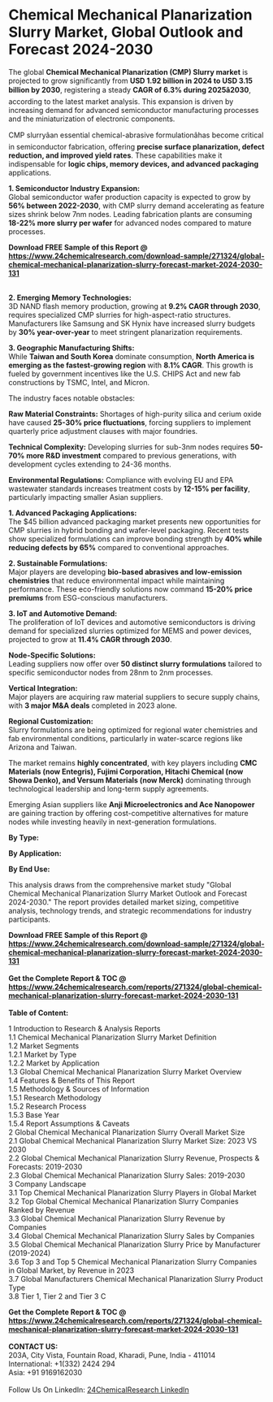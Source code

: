 <h1>Chemical Mechanical Planarization Slurry Market, Global Outlook and Forecast 2024-2030</h1><p>The global <strong>Chemical Mechanical Planarization (CMP) Slurry market</strong> is projected to grow significantly from <strong>USD 1.92 billion in 2024 to USD 3.15 billion by 2030</strong>, registering a steady <strong>CAGR of 6.3% during 2025â2030</strong>, according to the latest market analysis. This expansion is driven by increasing demand for advanced semiconductor manufacturing processes and the miniaturization of electronic components.</p><p>CMP slurryâan essential chemical-abrasive formulationâhas become critical in semiconductor fabrication, offering <strong>precise surface planarization, defect reduction, and improved yield rates</strong>. These capabilities make it indispensable for <strong>logic chips, memory devices, and advanced packaging</strong> applications.</p><p><strong>1. Semiconductor Industry Expansion:</strong><br>
Global semiconductor wafer production capacity is expected to grow by <strong>56% between 2022-2030</strong>, with CMP slurry demand accelerating as feature sizes shrink below 7nm nodes. Leading fabrication plants are consuming <strong>18-22% more slurry per wafer</strong> for advanced nodes compared to mature processes.</p><div><b>Download FREE Sample of this Report @ 
            <a href="https://www.24chemicalresearch.com/download-sample/271324/global-chemical-mechanical-planarization-slurry-forecast-market-2024-2030-131">
            https://www.24chemicalresearch.com/download-sample/271324/global-chemical-mechanical-planarization-slurry-forecast-market-2024-2030-131</a></b></div><br><p><strong>2. Emerging Memory Technologies:</strong><br>
3D NAND flash memory production, growing at <strong>9.2% CAGR through 2030</strong>, requires specialized CMP slurries for high-aspect-ratio structures. Manufacturers like Samsung and SK Hynix have increased slurry budgets by <strong>30% year-over-year</strong> to meet stringent planarization requirements.</p><p><strong>3. Geographic Manufacturing Shifts:</strong><br>
While <strong>Taiwan and South Korea</strong> dominate consumption, <strong>North America is emerging as the fastest-growing region</strong> with <strong>8.1% CAGR</strong>. This growth is fueled by government incentives like the U.S. CHIPS Act and new fab constructions by TSMC, Intel, and Micron.</p><p>The industry faces notable obstacles:</p><p><strong>Raw Material Constraints:</strong> Shortages of high-purity silica and cerium oxide have caused <strong>25-30% price fluctuations</strong>, forcing suppliers to implement quarterly price adjustment clauses with major foundries.</p><p><strong>Technical Complexity:</strong> Developing slurries for sub-3nm nodes requires <strong>50-70% more R&amp;D investment</strong> compared to previous generations, with development cycles extending to 24-36 months.</p><p><strong>Environmental Regulations:</strong> Compliance with evolving EU and EPA wastewater standards increases treatment costs by <strong>12-15% per facility</strong>, particularly impacting smaller Asian suppliers.</p><p><strong>1. Advanced Packaging Applications:</strong><br>
The $45 billion advanced packaging market presents new opportunities for CMP slurries in hybrid bonding and wafer-level packaging. Recent tests show specialized formulations can improve bonding strength by <strong>40% while reducing defects by 65%</strong> compared to conventional approaches.</p><p><strong>2. Sustainable Formulations:</strong><br>
Major players are developing <strong>bio-based abrasives and low-emission chemistries</strong> that reduce environmental impact while maintaining performance. These eco-friendly solutions now command <strong>15-20% price premiums</strong> from ESG-conscious manufacturers.</p><p><strong>3. IoT and Automotive Demand:</strong><br>
The proliferation of IoT devices and automotive semiconductors is driving demand for specialized slurries optimized for MEMS and power devices, projected to grow at <strong>11.4% CAGR through 2030</strong>.</p><p><strong>Node-Specific Solutions:</strong><br>
    Leading suppliers now offer over <strong>50 distinct slurry formulations</strong> tailored to specific semiconductor nodes from 28nm to 2nm processes.</p><p><strong>Vertical Integration:</strong><br>
    Major players are acquiring raw material suppliers to secure supply chains, with <strong>3 major M&amp;A deals</strong> completed in 2023 alone.</p><p><strong>Regional Customization:</strong><br>
    Slurry formulations are being optimized for regional water chemistries and fab environmental conditions, particularly in water-scarce regions like Arizona and Taiwan.</p><p>The market remains <strong>highly concentrated</strong>, with key players including <strong>CMC Materials (now Entegris), Fujimi Corporation, Hitachi Chemical (now Showa Denko), and Versum Materials (now Merck)</strong> dominating through technological leadership and long-term supply agreements.</p><p>Emerging Asian suppliers like <strong>Anji Microelectronics and Ace Nanopower</strong> are gaining traction by offering cost-competitive alternatives for mature nodes while investing heavily in next-generation formulations.</p><p><strong>By Type:</strong></p><p><strong>By Application:</strong></p><p><strong>By End Use:</strong></p><p>This analysis draws from the comprehensive market study "Global Chemical Mechanical Planarization Slurry Market Outlook and Forecast 2024-2030." The report provides detailed market sizing, competitive analysis, technology trends, and strategic recommendations for industry participants.</p><div><b>Download FREE Sample of this Report @ 
            <a href="https://www.24chemicalresearch.com/download-sample/271324/global-chemical-mechanical-planarization-slurry-forecast-market-2024-2030-131">
            https://www.24chemicalresearch.com/download-sample/271324/global-chemical-mechanical-planarization-slurry-forecast-market-2024-2030-131</a></b></div><br><div><b>Get the Complete Report & TOC @ 
            <a href="https://www.24chemicalresearch.com/reports/271324/global-chemical-mechanical-planarization-slurry-forecast-market-2024-2030-131">
            https://www.24chemicalresearch.com/reports/271324/global-chemical-mechanical-planarization-slurry-forecast-market-2024-2030-131</a></b></div><br>
            <b>Table of Content:</b><p>1 Introduction to Research & Analysis Reports<br />
    1.1 Chemical Mechanical Planarization Slurry Market Definition<br />
    1.2 Market Segments<br />
        1.2.1 Market by Type<br />
        1.2.2 Market by Application<br />
    1.3 Global Chemical Mechanical Planarization Slurry Market Overview<br />
    1.4 Features & Benefits of This Report<br />
    1.5 Methodology & Sources of Information<br />
        1.5.1 Research Methodology<br />
        1.5.2 Research Process<br />
        1.5.3 Base Year<br />
        1.5.4 Report Assumptions & Caveats<br />
2 Global Chemical Mechanical Planarization Slurry Overall Market Size<br />
    2.1 Global Chemical Mechanical Planarization Slurry Market Size: 2023 VS 2030<br />
    2.2 Global Chemical Mechanical Planarization Slurry Revenue, Prospects & Forecasts: 2019-2030<br />
    2.3 Global Chemical Mechanical Planarization Slurry Sales: 2019-2030<br />
3 Company Landscape<br />
    3.1 Top Chemical Mechanical Planarization Slurry Players in Global Market<br />
    3.2 Top Global Chemical Mechanical Planarization Slurry Companies Ranked by Revenue<br />
    3.3 Global Chemical Mechanical Planarization Slurry Revenue by Companies<br />
    3.4 Global Chemical Mechanical Planarization Slurry Sales by Companies<br />
    3.5 Global Chemical Mechanical Planarization Slurry Price by Manufacturer (2019-2024)<br />
    3.6 Top 3 and Top 5 Chemical Mechanical Planarization Slurry Companies in Global Market, by Revenue in 2023<br />
    3.7 Global Manufacturers Chemical Mechanical Planarization Slurry Product Type<br />
    3.8 Tier 1, Tier 2 and Tier 3 C</p><div><b>Get the Complete Report & TOC @ 
            <a href="https://www.24chemicalresearch.com/reports/271324/global-chemical-mechanical-planarization-slurry-forecast-market-2024-2030-131">
            https://www.24chemicalresearch.com/reports/271324/global-chemical-mechanical-planarization-slurry-forecast-market-2024-2030-131</a></b></div><br><b>CONTACT US:</b><br>
            203A, City Vista, Fountain Road, Kharadi, Pune, India - 411014<br>
            International: +1(332) 2424 294<br>
            Asia: +91 9169162030 <br><br>
            Follow Us On LinkedIn: <a href="https://www.linkedin.com/company/24chemicalresearch/">24ChemicalResearch LinkedIn</a>